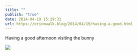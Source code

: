 ```yaml
---
title: ""
publish: "true"
date: 2014-04-19 15:29:31
url: https://ericmwalk.blog/2014/04/19/having-a-good.html
---
```


Having a good afternoon visiting the bunny

![](https://ericmwalk.blog/uploads/2022/35629d8450.jpg)